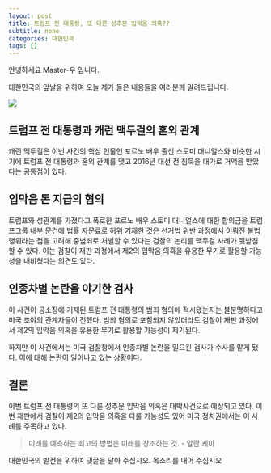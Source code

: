 ```yaml
---
layout: post
title: 트럼프 전 대통령, 또 다른 성추문 입막음 의혹??
subtitle: none
categories: 대한민국
tags: []
---
```


안녕하세요 Master-우 입니다.

대한민국의 앞날을 위하여 오늘 제가 들은 내용들을 여러분께 알려드립니다.





![](https://source.unsplash.com/800x450/?luxury)

##  트럼프 전 대통령과 캐런 맥두걸의 혼외 관계

캐런 맥두걸은 이번 사건의 핵심 인물인 포르노 배우 출신 스토미 대니얼스와 비슷한 시기에 트럼프 전 대통령과 혼외 관계를 맺고 2016년 대선 전 침묵을 대가로 거액을 받았다는 공통점이 있다.

## 입막음 돈 지급의 혐의

트럼프와 성관계를 가졌다고 폭로한 포르노 배우 스토미 대니얼스에 대한 합의금을 트럼프그룹 내부 문건에 법률 자문료로 허위 기재한 것은 선거법 위반 과정에서 이뤄진 불법 행위라는 점을 고려해 중범죄로 처벌할 수 있다는 검찰의 논리를 맥두걸 사례가 뒷받침할 수 있다. 이는 검찰이 재판 과정에서 제2의 입막음 의혹을 유용한 무기로 활용할 가능성을 내비쳤다는 의견도 있다.

## 인종차별 논란을 야기한 검사

이 사건이 공소장에 기재된 트럼프 전 대통령의 범죄 혐의에 적시됐는지는 불분명하다고 미국 조야의 관계자들이 전했다. 범죄 혐의로 포함되지 않았더라도 검찰이 재판 과정에서 제2의 입막음 의혹을 유용한 무기로 활용할 가능성이 제기된다.

하지만 이 사건에서는 미국 검찰청에서 인종차별 논란을 일으킨 검사가 수사를 맡게 됐다. 이에 대해 논란이 일어나고 있는 상황이다.

## 결론

이번 트럼프 전 대통령의 또 다른 성추문 입막음 의혹은 대박사건으로 예상되고 있다. 이번 재판에서 검찰이 제2의 입막음 의혹을 다룰 가능성도 있어 미국 정치권에서는 이 사례를 주목하고 있다.


> 미래를 예측하는 최고의 방법은 미래를 창조하는 것. - 알란 케이

대한민국의 발전을 위하여 댓글을 달아 주십시오. 목소리를 내어 주십시오
